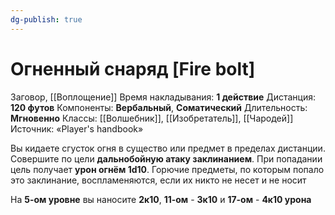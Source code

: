 ```yaml
---
dg-publish: true
---
```

# Огненный снаряд [Fire bolt]
Заговор, [[Воплощение]]
Время накладывания: **1 действие**
Дистанция: **120 футов**
Компоненты: **Вербальный**, **Соматический**
Длительность: **Мгновенно**
Классы: [[Волшебник]], [[Изобретатель]], [[Чародей]]
Источник: «Player's handbook»

Вы кидаете сгусток огня в существо или предмет в пределах дистанции. Совершите по цели **дальнобойную атаку заклинанием**. При попадании цель получает **урон огнём 1d10**. Горючие предметы, по которым попало это заклинание, воспламеняются, если их никто не несет и не носит

На **5-ом уровне** вы наносите **2к10**, **11-ом** - **3к10** и **17-ом** - **4к10 урона**